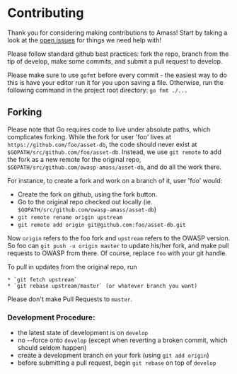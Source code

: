 # Contributing

Thank you for considering making contributions to Amass! Start by taking a look at the [open issues](https://github.com/owasp-amass/asset-db/issues) for things we need help with!

Please follow standard github best practices: fork the repo, branch from the tip of develop, make some commits, and submit a pull request to develop.

Please make sure to use `gofmt` before every commit - the easiest way to do this is have your editor run it for you upon saving a file. Otherwise, run the following command in the project root directory: `go fmt ./...`

## Forking

Please note that Go requires code to live under absolute paths, which complicates forking.
While the fork for user 'foo' lives at `https://github.com/foo/asset-db`,
the code should never exist at  `$GOPATH/src/github.com/foo/asset-db`.
Instead, we use `git remote` to add the fork as a new remote for the original repo,
`$GOPATH/src/github.com/owasp-amass/asset-db`, and do all the work there.

For instance, to create a fork and work on a branch of it, user 'foo' would:

  * Create the fork on github, using the fork button.
  * Go to the original repo checked out locally (ie. `$GOPATH/src/github.com/owasp-amass/asset-db`)
  * `git remote rename origin upstream`
  * `git remote add origin git@github.com:foo/asset-db.git`

Now `origin` refers to the foo fork and `upstream` refers to the OWASP version.
So foo can `git push -u origin master` to update his/her fork, and make pull requests to OWASP from there.
Of course, replace `foo` with your git handle.

To pull in updates from the original repo, run

    * `git fetch upstream`
    * `git rebase upstream/master` (or whatever branch you want)

Please don't make Pull Requests to `master`.

### Development Procedure:
- the latest state of development is on `develop`
- no --force onto `develop` (except when reverting a broken commit, which should seldom happen)
- create a development branch on your fork (using `git add origin`)
- before submitting a pull request, begin `git rebase` on top of `develop`
